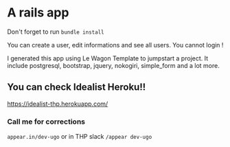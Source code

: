 # A rails app

Don't forget to run `bundle install`

You can create a user, edit informations and see all users.
You cannot login !

I generated this app using Le Wagon Template to jumpstart a project.
It include postgresql, bootstrap, jquery, nokogiri, simple_form and a lot more.

## You can check Idealist Heroku!!
https://idealist-thp.herokuapp.com/

### Call me for corrections 
`appear.in/dev-ugo` or in THP slack `/appear dev-ugo`
